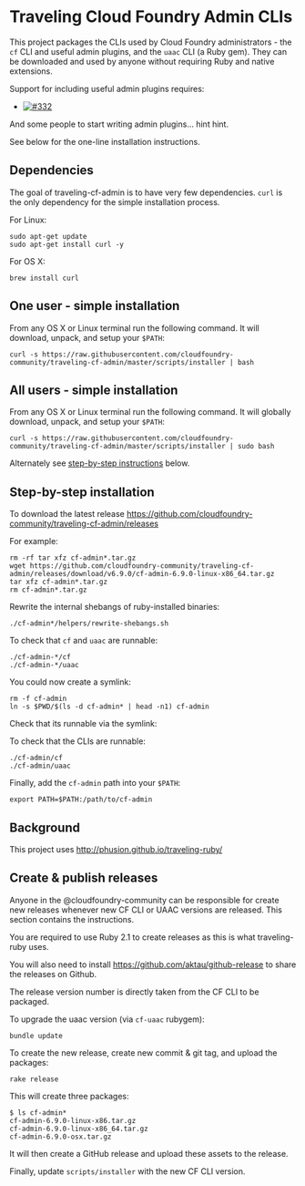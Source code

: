 Traveling Cloud Foundry Admin CLIs
==================================

This project packages the CLIs used by Cloud Foundry administrators - the `cf` CLI and useful admin plugins, and the `uaac` CLI (a Ruby gem). They can be downloaded and used by anyone without requiring Ruby and native extensions.

Support for including useful admin plugins requires:

-	[![#332](https://github-shields.cfapps.io/github/cloudfoundry/cli/issues/332.svg?style=flat)](https://github-shields.cfapps.io/github/cloudfoundry/cli/issues/332)

And some people to start writing admin plugins... hint hint.

See below for the one-line installation instructions.

Dependencies
------------

The goal of traveling-cf-admin is to have very few dependencies. `curl` is the only dependency for the simple installation process.

For Linux:

```
sudo apt-get update
sudo apt-get install curl -y
```

For OS X:

```
brew install curl
```

One user - simple installation
------------------------------

From any OS X or Linux terminal run the following command. It will download, unpack, and setup your `$PATH`:

```
curl -s https://raw.githubusercontent.com/cloudfoundry-community/traveling-cf-admin/master/scripts/installer | bash
```

All users - simple installation
-------------------------------

From any OS X or Linux terminal run the following command. It will globally download, unpack, and setup your `$PATH`:

```
curl -s https://raw.githubusercontent.com/cloudfoundry-community/traveling-cf-admin/master/scripts/installer | sudo bash
```

Alternately see [step-by-step instructions](#step-by-step-installation) below.

Step-by-step installation
-------------------------

To download the latest release https://github.com/cloudfoundry-community/traveling-cf-admin/releases

For example:

```
rm -rf tar xfz cf-admin*.tar.gz
wget https://github.com/cloudfoundry-community/traveling-cf-admin/releases/download/v6.9.0/cf-admin-6.9.0-linux-x86_64.tar.gz
tar xfz cf-admin*.tar.gz
rm cf-admin*.tar.gz
```

Rewrite the internal shebangs of ruby-installed binaries:

```
./cf-admin*/helpers/rewrite-shebangs.sh
```

To check that `cf` and `uaac` are runnable:

```
./cf-admin-*/cf
./cf-admin-*/uaac
```

You could now create a symlink:

```
rm -f cf-admin
ln -s $PWD/$(ls -d cf-admin* | head -n1) cf-admin
```

Check that its runnable via the symlink:

To check that the CLIs are runnable:

```
./cf-admin/cf
./cf-admin/uaac
```

Finally, add the `cf-admin` path into your `$PATH`:

```
export PATH=$PATH:/path/to/cf-admin
```

Background
----------

This project uses http://phusion.github.io/traveling-ruby/

Create & publish releases
-------------------------

Anyone in the @cloudfoundry-community can be responsible for create new releases whenever new CF CLI or UAAC versions are released. This section contains the instructions.

You are required to use Ruby 2.1 to create releases as this is what traveling-ruby uses.

You will also need to install https://github.com/aktau/github-release to share the releases on Github.

The release version number is directly taken from the CF CLI to be packaged.

To upgrade the uaac version (via `cf-uaac` rubygem):

```
bundle update
```

To create the new release, create new commit & git tag, and upload the packages:

```
rake release
```

This will create three packages:

```
$ ls cf-admin*
cf-admin-6.9.0-linux-x86.tar.gz
cf-admin-6.9.0-linux-x86_64.tar.gz
cf-admin-6.9.0-osx.tar.gz
```

It will then create a GitHub release and upload these assets to the release.

Finally, update `scripts/installer` with the new CF CLI version.
